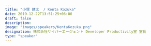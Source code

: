 ```yaml
---
title: "小塚 健太  / Kenta Kozuka"
date: 2019-12-22T13:51:25+06:00
draft: false
description:
image: "images/speakers/KentaKozuka.png"
designation: 株式会社サイバーエージェント Developer Productivity室 室長
type: "speaker"
---
```

